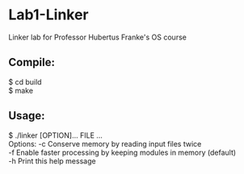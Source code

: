 Lab1-Linker
===========

Linker lab for Professor Hubertus Franke's OS course

Compile:
-----------
$ cd build  
$ make

Usage:
-----------
$ ./linker [OPTION]... FILE ...  
Options:	-c	Conserve memory by reading input files twice  
		-f	Enable faster processing by keeping modules in memory (default)  
		-h	Print this help message  
